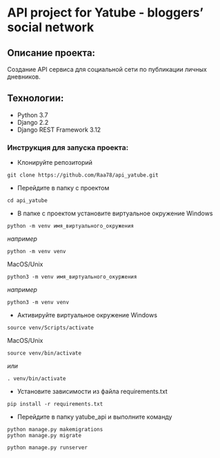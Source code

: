 # API project for Yatube - bloggers’ social network

## Описание проекта:
Создание API сервиса для социальной сети по публикации личных дневников.

## Технологии:
* Python 3.7
* Django 2.2
* Django REST Framework 3.12

### Инструкция для запуска проекта:
- Клонируйте репозиторий
```
git clone https://github.com/Raa78/api_yatube.git
```
- Перейдите в папку с проектом
```
cd api_yatube
```
- В папке с проектом установите виртуальное окружение
Windows
```
python -m venv имя_виртуального_окружения
```
_например_
```
python -m venv venv
```

MacOS/Unix
```
python3 -m venv имя_виртуального_окуржения
```
_например_
```
python3 -m venv venv
```
- Активируйте виртуальное окружение
Windows
```
source venv/Scripts/activate
```

MacOS/Unix
```
source venv/bin/activate
```
_или_
```
. venv/bin/activate
```
- Установите зависимости из файла requirements.txt
```
pip install -r requirements.txt
``` 
- Перейдите в папку yatube_api и выполните команду
```
python manage.py makemigrations
python manage.py migrate
```
```
python manage.py runserver
```
